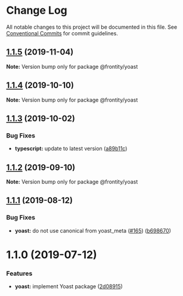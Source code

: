 # Change Log

All notable changes to this project will be documented in this file.
See [Conventional Commits](https://conventionalcommits.org) for commit guidelines.

## [1.1.5](https://github.com/frontity/frontity/compare/@frontity/yoast@1.1.4...@frontity/yoast@1.1.5) (2019-11-04)

**Note:** Version bump only for package @frontity/yoast





## [1.1.4](https://github.com/frontity/frontity/compare/@frontity/yoast@1.1.3...@frontity/yoast@1.1.4) (2019-10-10)

**Note:** Version bump only for package @frontity/yoast





## [1.1.3](https://github.com/frontity/frontity/compare/@frontity/yoast@1.1.2...@frontity/yoast@1.1.3) (2019-10-02)


### Bug Fixes

* **typescript:** update to latest version ([a89b11c](https://github.com/frontity/frontity/commit/a89b11c))





## [1.1.2](https://github.com/frontity/frontity/compare/@frontity/yoast@1.1.1...@frontity/yoast@1.1.2) (2019-09-10)

**Note:** Version bump only for package @frontity/yoast





## [1.1.1](https://github.com/frontity/frontity/compare/@frontity/yoast@1.1.0...@frontity/yoast@1.1.1) (2019-08-12)


### Bug Fixes

* **yoast:** do not use canonical from yoast_meta ([#165](https://github.com/frontity/frontity/issues/165)) ([b698670](https://github.com/frontity/frontity/commit/b698670))





# 1.1.0 (2019-07-12)


### Features

* **yoast:** implement Yoast package ([2d08915](https://github.com/frontity/frontity/commit/2d08915))
